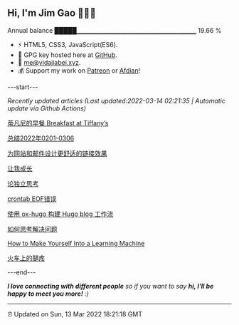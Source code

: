 
<h2>Hi, I'm Jim Gao 👋👨‍💻</h2>

Annual balance    █████▁▁▁▁▁▁▁▁▁▁▁▁▁▁▁▁▁▁▁▁▁▁▁▁▁   19.66 %

- ⚡ HTML5, CSS3, JavaScript(ES6).
- 🔑 GPG key hosted here at [GitHub](https://github.com/tianheg.gpg).
- :email: [me@yidajiabei.xyz](mailto:me@yidajiabei.xyz).
- 💰 Support my work on [Patreon](https://www.patreon.com/tianheg) or [Afdian](https://afdian.net/@tianheg)!

---start---

*Recently updated articles (Last updated:2022-03-14 02:21:35 | Automatic update via Github Actions)*

[蒂凡尼的早餐 Breakfast at Tiffany’s](https://www.yidajiabei.xyz/posts/breakfast-at-tiffanys/)

[总结2022年0201-0306](https://www.yidajiabei.xyz/posts/review-2022-0201-0306/)

[为网站和邮件设计更舒适的链接效果](https://www.yidajiabei.xyz/posts/designing-better-links-websites-emails-guideline/)

[让我成长](https://www.yidajiabei.xyz/posts/make-me-grow/)

[论独立思考](https://www.yidajiabei.xyz/posts/talk-about-thinking/)

[crontab EOF错误](https://www.yidajiabei.xyz/posts/crontab-eof-error/)

[使用 ox-hugo 构建 Hugo blog 工作流](https://www.yidajiabei.xyz/posts/ox-hugo-blog/)

[如何思考解决问题](https://www.yidajiabei.xyz/posts/how-to-solve-problems/)

[How to Make Yourself Into a Learning Machine](https://www.yidajiabei.xyz/posts/simon-eskildsen-how-to-build-a-learning-machine/)

[火车上的腿疼](https://www.yidajiabei.xyz/posts/pain-on-train/)

---end---

<em><b>I love connecting with different people</b> so if you want to say <b>hi, I'll be happy to meet you more!</b> :)</em>

---

⏰ Updated on Sun, 13 Mar 2022 18:21:18 GMT

